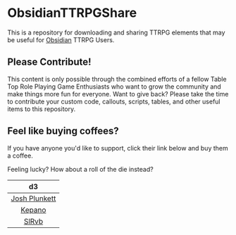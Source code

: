 # ObsidianTTRPGShare
This is a repository for downloading and sharing TTRPG elements that may be useful for [Obsidian](https://obsidian.md) TTRPG Users.

## Please Contribute!
This content is only possible through the combined efforts of a fellow Table Top Role Playing Game Enthusiasts who want to grow the community and make things more fun for everyone. Want to give back? Please take the time to contribute your custom code, callouts, scripts, tables, and other useful items to this repository. 


## Feel like buying coffees? 
If you have anyone you'd like to support, click their link below and buy them a coffee. 

Feeling lucky? How about a roll of the die instead?

| d3 |
|:---:|
|[Josh Plunkett](https://www.patreon.com/join/JPlunkett?)|
|[Kepano](https://www.buymeacoffee.com/kepano)|
|[SlRvb](https://ko-fi.com/slrvb) |
